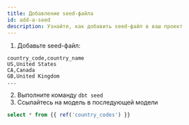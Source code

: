 ```yaml
---
title: Добавление seed-файла
id: add-a-seed
description: Узнайте, как добавить seed-файл в ваш проект
---
```


1. Добавьте seed-файл:

<File name='seeds/country_codes.csv'>

```text
country_code,country_name
US,United States
CA,Canada
GB,United Kingdom
...
```

</File>

2. Выполните команду `dbt seed`
3. Ссылайтесь на модель в последующей модели

<File name='models/something.sql'>

```sql
select * from {{ ref('country_codes') }}
```

</File>